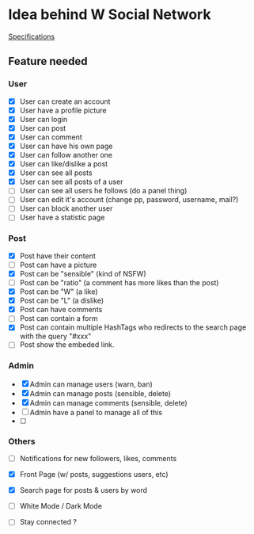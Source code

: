 # Idea behind W Social Network 

[Specifications](https://moodle.utbm.fr/pluginfile.php/280516/mod_resource/content/1/Cahier%20des%20Charges%20projet%202024%20S1.pdf)

## Feature needed

### User

- [x] User can create an account
- [x] User have a profile picture
- [x] User can login
- [x] User can post
- [x] User can comment
- [x] User can have his own page
- [x] User can follow another one
- [x] User can like/dislike a post
- [x] User can see all posts
- [x] User can see all posts of a user
- [ ] User can see all users he follows (do a panel thing)
- [ ] User can edit it's account (change pp, password, username, mail?)
- [ ] User can block another user
- [ ] User have a statistic page

### Post

- [x] Post have their content
- [ ] Post can have a picture
- [x] Post can be "sensible" (kind of NSFW)
- [ ] Post can be "ratio" (a comment has more likes than the post)
- [x] Post can be "W" (a like)
- [x] Post can be "L" (a dislike)
- [x] Post can have comments
- [ ] Post can contain a form
- [x] Post can contain multiple HashTags who redirects to the search page with the query "#xxx"
- [ ] Post show the embeded link.

### Admin

- [x] Admin can manage users (warn, ban)
- [x] Admin can manage posts (sensible, delete)
- [x] Admin can manage comments (sensible, delete)
- [ ] Admin have a panel to manage all of this
- [ ] 

### Others

- [ ] Notifications for new followers, likes, comments
- [x] Front Page (w/ posts, suggestions users, etc)
- [x] Search page for posts & users by word
- [ ] White Mode / Dark Mode
- [ ] Stay connected ?

